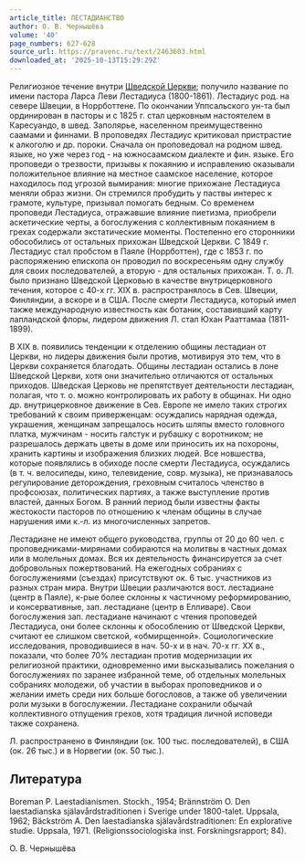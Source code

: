 ```yaml
---
article_title: ЛЕСТАДИАНСТВО
author: О. В. Чернышёва
volume: '40'
page_numbers: 627-628
source_url: https://pravenc.ru/text/2463603.html
downloaded_at: '2025-10-13T15:29:29Z'
---
```


Религиозное течение внутри [Шведской Церкви](<https://pravenc.ru/text/Шведской Церкви.html>); получило название по имени пастора Ларса Леви Лестадиуса (1800-1861). Лестадиус род. на севере Швеции, в Норрботтене. По окончании Уппсальского ун-та был ординирован в пасторы и с 1825 г. стал церковным настоятелем в Каресуандо, в швед. Заполярье, населенном преимущественно саамами и финнами. В проповедях Лестадиус критиковал пристрастие к алкоголю и др. пороки. Сначала он проповедовал на родном швед. языке, но уже через год - на южносаамском диалекте и фин. языке. Его проповеди о трезвости, призывы к покаянию и исправлению оказывали положительное влияние на местное саамское население, которое находилось под угрозой вымирания: многие прихожане Лестадиуса меняли образ жизни. Он стремился пробудить у паствы интерес к грамоте, культуре, призывал помогать бедным. Со временем проповеди Лестадиуса, отражавшие влияние пиетизма, приобрели аскетические черты, а богослужения с коллективным покаянием в грехах содержали экстатические моменты. Постепенно его сторонники обособились от остальных прихожан Шведской Церкви. С 1849 г. Лестадиус стал пробстом в Паяле (Норрботтен), где с 1853 г. по распоряжению епископа он проводил по воскресеньям одну службу для своих последователей, а вторую - для остальных прихожан. Т. о. Л. было признано Шведской Церковью в качестве внутрицерковного течения, которое с 40-х гг. XIX в. распространялось в Сев. Швеции, Финляндии, а вскоре и в США. После смерти Лестадиуса, который имел также международную известность как ботаник, составивший карту лапландской флоры, лидером движения Л. стал Юхан Рааттамаа (1811-1899).

В XIX в. появились тенденции к отделению общины лестадиан от Церкви, но лидеры движения были против, мотивируя это тем, что в Церкви сохраняется благодать. Общины лестадиан остались в лоне Шведской Церкви, хотя они значительно отличаются от остальных приходов. Шведская Церковь не препятствует деятельности лестадиан, полагая, что т. о. можно контролировать их работу в общинах. Ни одно др. внутрицерковное движение в Сев. Европе не имело таких строгих требований к своим приверженцам: осуждались нарядная одежда, украшения, женщинам запрещалось носить шляпы вместо головного платка, мужчинам - носить галстук и рубашку с воротником; не разрешалось держать цветы в доме или приносить их на похороны, хранить картины и изображения близких людей. Все новшества, которые появлялись в обиходе после смерти Лестадиуса, осуждались (в т. ч. велосипеды, кино, телевидение, совр. музыка), не признавалось регулирование деторождения, греховным считалось членство в профсоюзах, политических партиях, а также выступление против властей, данных Богом. В ранний период были известны факты жестокости пасторов по отношению к членам общины в случае нарушения ими к.-л. из многочисленных запретов.

Лестадиане не имеют общего руководства, группы от 20 до 60 чел. с проповедниками-мирянами собираются на молитвы в частных домах или в молельных домах. Вся их деятельность финансируется за счет добровольных пожертвований. На ежегодных собраниях с богослужениями (съездах) присутствуют ок. 6 тыс. участников из разных стран мира. Внутри Швеции различаются вост. лестадиане (центр в Паяле), к-рые более склонны к частичному реформированию, и консервативные, зап. лестадиане (центр в Елливаре). Свои богослужения зап. лестадиане начинают с чтения проповедей Лестадиуса, они более склонны к обособлению от Шведской Церкви, считают ее слишком светской, «обмирщенной». Социологические исследования, проводившиеся в нач. 50-х и в нач. 70-х гг. XX в., показали, что более 70% лестадиан против модернизации их религиозной практики, одновременно ими высказывались пожелания о богослужениях по заранее избранной теме, об отдельных молельных собраниях молодежи, об участии в выборах проповедников и о желании иметь среди них больше богословов, а также об увеличении роли музыки в богослужении. Лестадиане сохранили обычай коллективного отпущения грехов, хотя традиция личной исповеди также сохранена.

Л. распространено в Финляндии (ок. 100 тыс. последователей), в США (ок. 26 тыс.) и в Норвегии (ок. 50 тыс.).

## Литература

Boreman P. Laestadianismen. Stockh., 1954; Brännström O. Den laestadianska själavårdstraditionen i Sverige under 1800-talet. Uppsala, 1962; Bäckström A. Den laestadianska själavårdstraditionen: En explorative studie. Uppsala, 1971. (Religionssociologiska inst. Forskningsrapport; 84).

О. В. Чернышёва
